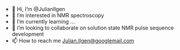 - 👋 Hi, I’m @JulianIlgen
- 👀 I’m interested in NMR spectroscopy
- 🌱 I’m currently learning ...
- 💞️ I’m looking to collaborate on solution state NMR pulse sequence development
- 📫 How to reach me Julian.Ilgen@googlemail.com

<!---
JulianIlgen/JulianIlgen is a ✨ special ✨ repository because its `README.md` (this file) appears on your GitHub profile.
You can click the Preview link to take a look at your changes.
--->
